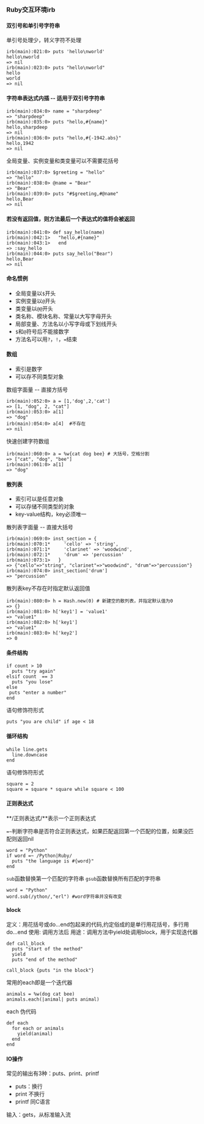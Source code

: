 ### Ruby交互环境irb

#### 双引号和单引号字符串

单引号处理少，转义字符不处理

```
irb(main):021:0> puts 'hello\nworld'
hello\nworld
=> nil
irb(main):023:0> puts "hello\nworld"
hello
world
=> nil
```

#### 字符串表达式内插 -- 适用于双引号字符串

```
irb(main):034:0> name = "sharpdeep"
=> "sharpdeep"
irb(main):035:0> puts "hello,#{name}"
hello,sharpdeep
=> nil
irb(main):036:0> puts "hello,#{-1942.abs}"
hello,1942
=> nil
```

全局变量、实例变量和类变量可以不需要花括号

```
irb(main):037:0> $greeting = "hello"
=> "hello"
irb(main):038:0> @name = "Bear"
=> "Bear"
irb(main):039:0> puts "#$greeting,#@name"
hello,Bear
=> nil
```

#### 若没有返回值，则方法最后一个表达式的值将会被返回

```
irb(main):041:0> def say_hello(name)
irb(main):042:1>   "hello,#{name}"
irb(main):043:1>   end
=> :say_hello
irb(main):044:0> puts say_hello("Bear")
hello,Bear
=> nil
```

#### 命名惯例

- 全局变量以`$`开头
- 实例变量以`@`开头
- 类变量以`@@`开头
- 类名称、模块名称、常量以大写字母开头
- 局部变量、方法名以小写字母或下划线开头
- `$`和`@`符号后不能接数字
- 方法名可以用`?`，`!`，`=`结束

#### 数组

- 索引是数字
- 可以存不同类型对象

数组字面量 -- 直接方括号

```
irb(main):052:0> a = [1,'dog',2,'cat']
=> [1, "dog", 2, "cat"]
irb(main):053:0> a[1]
=> "dog"
irb(main):054:0> a[4]  #不存在
=> nil
```

快速创建字符数组

```
irb(main):060:0> a = %w{cat dog bee} # 大括号，空格分割
=> ["cat", "dog", "bee"]
irb(main):061:0> a[1]
=> "dog"
```

#### 散列表

- 索引可以是任意对象
- 可以存储不同类型的对象
- key-value结构，key必须唯一

散列表字面量 -- 直接大括号

```
irb(main):069:0> inst_section = {
irb(main):070:1*     'cello' => 'string',
irb(main):071:1*     'clarinet' => 'woodwind',
irb(main):072:1*     'drum' => 'percussion'
irb(main):073:1>   }
=> {"cello"=>"string", "clarinet"=>"woodwind", "drum"=>"percussion"}
irb(main):074:0> inst_section['drum']
=> "percussion"
```

散列表key不存在时指定默认返回值

```
irb(main):080:0> h = Hash.new(0) # 新建空的散列表，并指定默认值为0
=> {}
irb(main):081:0> h['key1'] = 'value1'
=> "value1"
irb(main):082:0> h['key1']
=> "value1"
irb(main):083:0> h['key2']
=> 0
```

#### 条件结构

```
if count > 10
  puts "try again"
elsif count  == 3
  puts "you lose"
else
 puts "enter a number"
end
```

语句修饰符形式

```
puts "you are child" if age < 18
```

#### 循环结构

```
while line.gets
  line.downcase
end
```

语句修饰符形式

```
square = 2
square = square * square while square < 100
```

#### 正则表达式

**/正则表达式/**表示一个正则表达式

`=~`判断字符串是否符合正则表达式，如果匹配返回第一个匹配的位置，如果没匹配则返回nil

```
word = "Python"
if word =~ /Python|Ruby/
  puts "the language is #{word}"
end
```

`sub`函数替换第一个匹配的字符串
`gsub`函数替换所有匹配的字符串

```
word = "Python"
word.sub(/ython/,"erl") #word字符串并没有改变
```

#### block

定义：用花括号或do...end包起来的代码,约定俗成的是单行用花括号，多行用do...end
使用: 调用方法后
用途：调用方法中yield处调用block，用于实现迭代器

```
def call_block
  puts "start of the method"
  yield
  puts "end of the method"

call_block {puts "in the block"}
```
常用的each即是一个迭代器

```
animals = %w(dog cat bee)
animals.each(|animal| puts animal)
```

each 伪代码
```
def each
  for each or animals
    yield(animal)
  end
end
```

#### IO操作

常见的输出有3种：puts、print、printf

- puts：换行
- print 不换行
- printf 同C语言

输入：gets，从标准输入流
